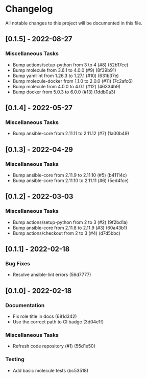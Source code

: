# Changelog
All notable changes to this project will be documented in this file.

## [0.1.5] - 2022-08-27

### Miscellaneous Tasks

- Bump actions/setup-python from 3 to 4 (#8) (52b17ce)
- Bump molecule from 3.6.1 to 4.0.0 (#9) (8f39b91)
- Bump yamllint from 1.26.3 to 1.27.1 (#10) (631b37e)
- Bump molecule-docker from 1.1.0 to 2.0.0 (#11) (7c2afc6)
- Bump molecule from 4.0.0 to 4.0.1 (#12) (46334b9)
- Bump docker from 5.0.3 to 6.0.0 (#13) (1ddb0a3)

## [0.1.4] - 2022-05-27

### Miscellaneous Tasks

- Bump ansible-core from 2.11.11 to 2.11.12 (#7) (1a00b49)

## [0.1.3] - 2022-04-29

### Miscellaneous Tasks

- Bump ansible-core from 2.11.9 to 2.11.10 (#5) (b41114c)
- Bump ansible-core from 2.11.10 to 2.11.11 (#6) (5ed4fce)

## [0.1.2] - 2022-03-03

### Miscellaneous Tasks

- Bump actions/setup-python from 2 to 3 (#2) (9f2bd1a)
- Bump ansible-core from 2.11.8 to 2.11.9 (#3) (60a43b1)
- Bump actions/checkout from 2 to 3 (#4) (d7d5bbc)

## [0.1.1] - 2022-02-18

### Bug Fixes

- Resolve ansible-lint errors (56d7777)

## [0.1.0] - 2022-02-18

### Documentation

- Fix role title in docs (681d342)
- Use the correct path to CI badge (3d04e1f)

### Miscellaneous Tasks

- Refresh code repository (#1) (55d1e50)

### Testing

- Add basic molecule tests (bc53518)

<!-- generated by git-cliff -->

